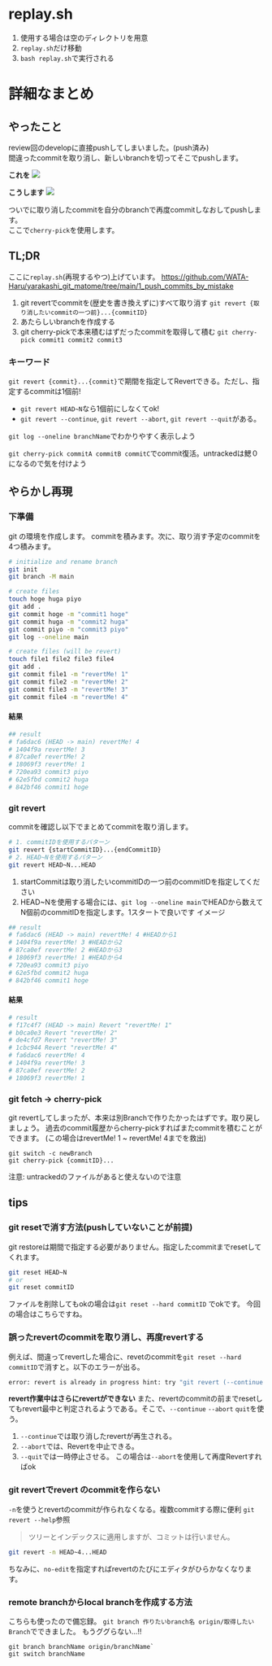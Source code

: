 # replay.sh
1. 使用する場合は空のディレクトリを用意
2. ```replay.sh```だけ移動
3. ```bash replay.sh```で実行される


# 詳細なまとめ
## やったこと
review回のdevelopに直接pushしてしまいました。(push済み)   
間違ったcommitを取り消し、新しいbranchを切ってそこでpushします。

**これを**
![](./before.png)

**こうします**
![](./after.png)

ついでに取り消したcommitを自分のbranchで再度commitしなおしてpushします。   
ここで```cherry-pick```を使用します。

## TL;DR
ここに```replay.sh```(再現するやつ)上げています。
https://github.com/WATA-Haru/yarakashi_git_matome/tree/main/1_push_commits_by_mistake

1. git revertでcommitを(歴史を書き換えずに)すべて取り消す
   ```git revert {取り消したいcommitの一つ前}...{commitID}```
2. あたらしいbranchを作成する
3. git cherry-pickで本来積むはずだったcommitを取得して積む
   ```git cherry-pick commit1 commit2 commit3```

### キーワード
```git revert {commit}...{commit}```で期間を指定してRevertできる。ただし、指定するcommitは1個前!
  - ```git revert HEAD~N```なら1個前にしなくてok!
  - ```git revert --continue```, ```git revert --abort```, ```git revert --quit```がある。

```git log --oneline branchName```でわかりやすく表示しよう   

```git cherry-pick commitA commitB commitC```でcommit復活。untrackedは鰓０になるので気を付けよう

## やらかし再現
### 下準備
git の環境を作成します。
commitを積みます。次に、取り消す予定のcommitを4つ積みます。

```bash
# initialize and rename branch
git init
git branch -M main

# create files
touch hoge huga piyo
git add .
git commit hoge -m "commit1 hoge"
git commit huga -m "commit2 huga"
git commit piyo -m "commit3 piyo"
git log --oneline main

# create files (will be revert)
touch file1 file2 file3 file4
git add .
git commit file1 -m "revertMe! 1"
git commit file2 -m "revertMe! 2"
git commit file3 -m "revertMe! 3"
git commit file4 -m "revertMe! 4"
```

#### 結果
```bash
## result
# fa6dac6 (HEAD -> main) revertMe! 4
# 1404f9a revertMe! 3
# 87ca0ef revertMe! 2
# 18069f3 revertMe! 1
# 720ea93 commit3 piyo
# 62e5fbd commit2 huga
# 842bf46 commit1 hoge
```

### git revert
commitを確認し以下でまとめてcommitを取り消します。
```bash
# 1. commitIDを使用するパターン
git revert {startCommitID}...{endCommitID}
# 2. HEAD~Nを使用するパターン
git revert HEAD~N...HEAD 
```
1. startCommitは取り消したいcommitIDの一つ前のcommitIDを指定してください
2. HEAD~Nを使用する場合には、```git log --oneline main```でHEADから数えてN個前のcommitIDを指定します。1スタートで良いです
イメージ
```bash
## result
# fa6dac6 (HEAD -> main) revertMe! 4 #HEADから1
# 1404f9a revertMe! 3 #HEADから2
# 87ca0ef revertMe! 2 #HEADから3
# 18069f3 revertMe! 1 #HEADから4
# 720ea93 commit3 piyo
# 62e5fbd commit2 huga
# 842bf46 commit1 hoge
```
#### 結果
```bash
# result
# f17c4f7 (HEAD -> main) Revert "revertMe! 1"
# b0ca0e3 Revert "revertMe! 2"
# de4cfd7 Revert "revertMe! 3"
# 1cbc944 Revert "revertMe! 4"
# fa6dac6 revertMe! 4
# 1404f9a revertMe! 3
# 87ca0ef revertMe! 2
# 18069f3 revertMe! 1
```

### git fetch -> cherry-pick
git revertしてしまったが、本来は別Branchで作りたかったはずです。取り戻しましょう。
過去のcommit履歴からcherry-pickすればまたcommitを積むことができます。
(この場合はrevertMe! 1 ~ revertMe! 4までを救出)
```
git switch -c newBranch
git cherry-pick {commitID}...
```

注意: untrackedのファイルがあると使えないので注意

## tips

### git resetで消す方法(pushしていないことが前提)

git restoreは期間で指定する必要がありません。指定したcommitまでresetしてくれます。
```bash
git reset HEAD~N
# or
git reset commitID
```
ファイルを削除してもokの場合は`git reset --hard commitID` でokです。
今回の場合はこちらですね。

###  誤ったrevertのcommitを取り消し、再度revertする
例えば、間違ってrevertした場合に、revetのcommitを```git reset --hard commitID```で消すと。以下のエラーが出る。
```bash
error: revert is already in progress hint: try "git revert (--continue | --abort | --quit)"
```

**revert作業中はさらにrevertができない**
また、revertのcommitの前までresetしてもrevert最中と判定されるようである。そこで、```--continue``` ```--abort``` ```quit```を使う。

1. ```--continue```では取り消したrevertが再生される。
3. ```--abort```では、Revertを中止できる。
4. ```--quit```では一時停止させる。
この場合は```--abort```を使用して再度Revertすればok

### git revertでrevert のcommitを作らない
```-n```を使うとrevertのcommitが作られなくなる。複数commitする際に便利
```git revert --help```参照
>ツリーとインデックスに適用しますが、コミットは行いません。
```bash
git revert -n HEAD~4...HEAD
```

ちなみに、```no-edit```を指定すればrevertのたびにエディタがひらかなくなります。

### remote branchからlocal branchを作成する方法
こちらも使ったので備忘録。 ```git branch 作りたいbranch名 origin/取得したいBranch```でできました。
もうググらない...!!
```
git branch branchName origin/branchName`
git switch branchName
```
